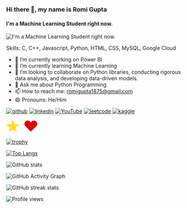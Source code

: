 ### Hi there 👋, my name is Romi Gupta
#### I'm a Machine Learning Student right now.
![I'm a Machine Learning Student right now.](https://arturssmirnovs.github.io/github-profile-readme-generator/images/banner.png)


Skills: C, C++, Javascript, Python, HTML, CSS, MySQL, Google Cloud

- 🔭 I’m currently working on Power BI 
- 🌱 I’m currently learning Machine Learning 
- 👯 I’m looking to collaborate on Python libraries, conducting rigorous data analysis, and developing data-driven models. 
- 💬 Ask me about Python Programming 
- 📫 How to reach me: romigupta1875@gmail.com 
- 😄 Pronouns: He/Him 


[<img src='https://cdn.jsdelivr.net/npm/simple-icons@3.0.1/icons/github.svg' alt='github' height='40'>](https://github.com/https://github.com/MasterMindRomii)  [<img src='https://cdn.jsdelivr.net/npm/simple-icons@3.0.1/icons/linkedin.svg' alt='linkedin' height='40'>](https://www.linkedin.com/in/https://www.linkedin.com/in/romi-gupta-a93238257//)  [<img src='https://cdn.jsdelivr.net/npm/simple-icons@3.0.1/icons/youtube.svg' alt='YouTube' height='40'>](https://www.youtube.com/channel/https://www.youtube.com/channel/UCRwnEpBctkLafV2knU62r2A)  [<img src='https://cdn.jsdelivr.net/npm/simple-icons@3.0.1/icons/leetcode.svg' alt='leetcode' height='40'>](https://leetcode.com/RomiGuptaCS/)  [<img src='https://cdn.jsdelivr.net/npm/simple-icons@3.0.1/icons/kaggle.svg' alt='kaggle' height='40'>](https://www.kaggle.com/romiigupta)  

<a href='https://stars.github.com/'><img src='https://raw.githubusercontent.com/acervenky/animated-github-badges/master/assets/starbadge.gif' width='35' height='35'></a> <a href='https://docs.github.com/en/github/supporting-the-open-source-community-with-github-sponsors'><img src='https://raw.githubusercontent.com/acervenky/animated-github-badges/master/assets/sponsorbadge.gif' width='35' height='35'></a> 

[![trophy](https://github-profile-trophy.vercel.app/?username=https://github.com/MasterMindRomii)](https://github.com/ryo-ma/github-profile-trophy)

[![Top Langs](https://github-readme-stats.vercel.app/api/top-langs/?username=https://github.com/MasterMindRomii)](https://github.com/anuraghazra/github-readme-stats)

![GitHub stats](https://github-readme-stats.vercel.app/api?username=https://github.com/MasterMindRomii&show_icons=true)  

![GitHub Activity Graph](https://activity-graph.herokuapp.com/graph?username=https://github.com/MasterMindRomii)  

![GitHub streak stats](https://streak-stats.demolab.com/?user=https://github.com/MasterMindRomii)  

![Profile views](https://gpvc.arturio.dev/https://github.com/MasterMindRomii)  
